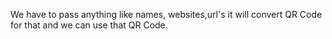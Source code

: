 We have to pass anything like names, websites,url's it will convert QR Code for that and we can use that QR Code.
